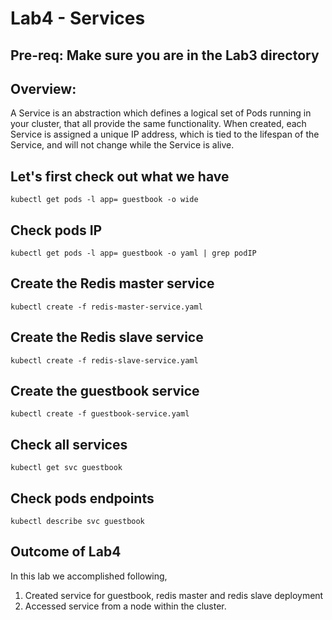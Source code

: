 # Lab4 - Services

## Pre-req: Make sure you are in the Lab3 directory

## Overview:
A Service is an abstraction which defines a logical set of Pods running in your cluster, 
that all provide the same functionality. 
When created, each Service is assigned a unique IP address, which is tied to the lifespan of the Service,
and will not change while the Service is alive. 

## Let's first check out what we have
`kubectl get pods -l app= guestbook -o wide`

## Check pods IP
`kubectl get pods -l app= guestbook -o yaml | grep podIP`

## Create the Redis master service
`kubectl create -f redis-master-service.yaml`

## Create the Redis slave service
`kubectl create -f redis-slave-service.yaml`

## Create the guestbook service
`kubectl create -f guestbook-service.yaml`

## Check all services 
`kubectl get svc guestbook`

## Check pods endpoints
`kubectl describe svc guestbook`

## Outcome of Lab4
In this lab we accomplished following,
1. Created service for guestbook, redis master and redis slave deployment
2. Accessed service from a node within the cluster.
